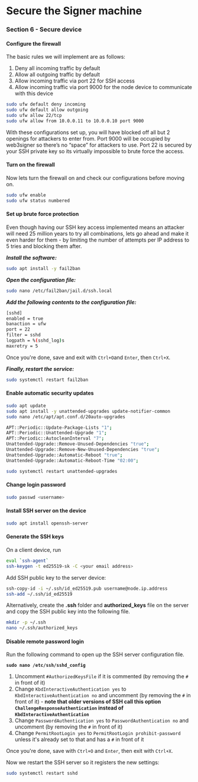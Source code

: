 # Secure the Signer machine

### Section 6 - Secure device

#### Configure the firewall

The basic rules we will implement are as follows:

1. Deny all incoming traffic by default
2. Allow all outgoing traffic by default
3. Allow incoming traffic via port 22 for SSH access
4. Allow incoming traffic via port 9000 for the node device to communicate with this device

```bash
sudo ufw default deny incoming
sudo ufw default allow outgoing
sudo ufw allow 22/tcp
sudo ufw allow from 10.0.0.11 to 10.0.0.10 port 9000
```

With these configurations set up, you will have blocked off all but 2 openings for attackers to enter from. Port 9000 will be occupied by web3signer so there’s no “space” for attackers to use. Port 22 is secured by your SSH private key so its virtually impossible to brute force the access.

#### Turn on the firewall

Now lets turn the firewall on and check our configurations before moving on.

```bash
sudo ufw enable
sudo ufw status numbered
```

#### Set up brute force protection

Even though having our SSH key access implemented means an attacker will need 25 million years to try all combinations, lets go ahead and make it even harder for them - by limiting the number of attempts per IP address to 5 tries and blocking them after.

_**Install the software:**_

```bash
sudo apt install -y fail2ban
```

_**Open the configuration file:**_

```bash
sudo nano /etc/fail2ban/jail.d/ssh.local
```

_**Add the following contents to the configuration file:**_

```bash
[sshd]
enabled = true
banaction = ufw
port = 22
filter = sshd
logpath = %(sshd_log)s
maxretry = 5
```

Once you're done, save and exit with `Ctrl+O`and `Enter`, then `Ctrl+X`.

_**Finally, restart the service:**_

```bash
sudo systemctl restart fail2ban
```

#### Enable automatic security updates

```bash
sudo apt update
sudo apt install -y unattended-upgrades update-notifier-common
sudo nano /etc/apt/apt.conf.d/20auto-upgrades
```

```bash
APT::Periodic::Update-Package-Lists "1";
APT::Periodic::Unattended-Upgrade "1";
APT::Periodic::AutocleanInterval "7";
Unattended-Upgrade::Remove-Unused-Dependencies "true";
Unattended-Upgrade::Remove-New-Unused-Dependencies "true";
Unattended-Upgrade::Automatic-Reboot "true";
Unattended-Upgrade::Automatic-Reboot-Time "02:00";
```

```bash
sudo systemctl restart unattended-upgrades
```

#### Change login password

```bash
sudo passwd <username>
```

#### Install SSH server on the device

```bash
sudo apt install openssh-server
```

#### Generate the SSH keys

On a client device, run

```bash
eval `ssh-agent`
ssh-keygen -t ed25519-sk -C <your email address>
```

Add SSH public key to the server device:

```bash
ssh-copy-id -i ~/.ssh/id_ed25519.pub username@node.ip.address
ssh-add ~/.ssh/id_ed25519
```

Alternatively, create the **.ssh** folder and **authorized\_keys** file on the server and copy the SSH public key into the following file.

```bash
mkdir -p ~/.ssh
nano ~/.ssh/authorized_keys
```

#### Disable remote password login

Run the following command to open up the SSH server configuration file.

<pre class="language-bash"><code class="lang-bash"><strong>sudo nano /etc/ssh/sshd_config
</strong></code></pre>

1. Uncomment `#AuthorizedKeysFile` if it is commented (by removing the `#` in front of it)
2. Change `KbdInteractiveAuthentication yes` to `KbdInteractiveAuthentication no` and uncomment (by removing the `#` in front of it) - **note that older versions of SSH call this option `ChallengeResponseAuthentication` instead of `KbdInteractiveAuthentication`**
3. Change `PasswordAuthentication yes` to `PasswordAuthentication no` and uncomment (by removing the `#` in front of it)
4. Change `PermitRootLogin yes` to `PermitRootLogin prohibit-password` unless it's already set to that and has a `#` in front of it

Once you're done, save with `Ctrl+O` and `Enter`, then exit with `Ctrl+X`.

Now we restart the SSH server so it registers the new settings:

```bash
sudo systemctl restart sshd
```
